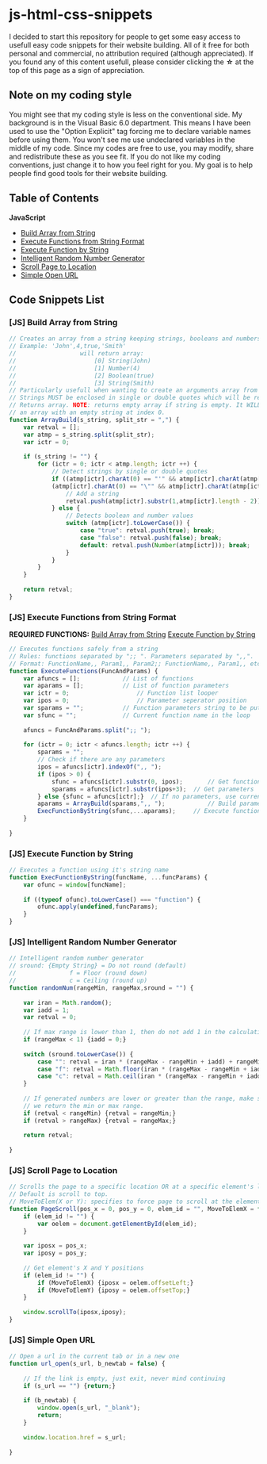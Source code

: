 # js-html-css-snippets
I decided to start this repository for people to get some easy access to usefull easy code snippets for their website building. All of it free for both personal and commercial, no attribution required (although appreciated). If you found any of this content usefull, please consider clicking the __&#x2606;__ at the top of this page as a sign of appreciation.

## Note on my coding style
You might see that my coding style is less on the conventional side. My background is in the Visual Basic 6.0 department. This means I have been used to use the "Option Explicit" tag forcing me to declare variable names before using them. You won't see me use undeclared variables in the middle of my code. Since my codes are free to use, you may modify, share and redistribute these as you see fit. If you do not like my coding conventions, just change it to how you feel right for you. My goal is to help people find good tools for their website building.

## Table of Contents
__JavaScript__
- [Build Array from String](#js-build-array-from-string)
- [Execute Functions from String Format](#js-execute-functions-from-string-format)
- [Execute Function by String](#js-execute-function-by-string)
- [Intelligent Random Number Generator](#js-intelligent-random-number-generator)
- [Scroll Page to Location](#js-scroll-page-to-location)
- [Simple Open URL](#js-simple-open-url)

## Code Snippets List

### [JS] Build Array from String

```javascript
// Creates an array from a string keeping strings, booleans and numbers as they are
// Example: 'John',4,true,'Smith'
//					will return array:
//						[0] String(John)
//						[1] Number(4)
//						[2] Boolean(true)
//						[3] String(Smith)
// Particularly usefull when wanting to create an arguments array from a string
// Strings MUST be enclosed in single or double quotes which will be removed
// Returns array. NOTE: returns empty array if string is empty. It WILL NOT return
// an array with an empty string at index 0.
function ArrayBuild(s_string, split_str = ",") {
	var retval = [];
	var atmp = s_string.split(split_str);
	var ictr = 0;
	
	if (s_string != "") {
		for (ictr = 0; ictr < atmp.length; ictr ++) {
			// Detect strings by single or double quotes
			if ((atmp[ictr].charAt(0) == "'" && atmp[ictr].charAt(atmp[ictr].length-1) == "'") || 
			(atmp[ictr].charAt(0) == "\"" && atmp[ictr].charAt(atmp[ictr].length-1) == "\"")) {
				// Add a string
				retval.push(atmp[ictr].substr(1,atmp[ictr].length - 2));
			} else {
				// Detects boolean and number values
				switch (atmp[ictr].toLowerCase()) {
					case "true": retval.push(true); break;						// Add true boolean
					case "false": retval.push(false); break;					// Add false boolean
					default: retval.push(Number(atmp[ictr])); break;	// Add Number
				}
			}
		}
	}
	
	return retval;
}
```

### [JS] Execute Functions from String Format

__REQUIRED FUNCTIONS:__
[Build Array from String](#js-build-array-from-string)
[Execute Function by String](#js-execute-function-by-string)

```javascript
// Executes functions safely from a string
// Rules: functions separated by ";; ". Parameters separated by ",,".
// Format: FunctionName,, Param1,, Param2;; FunctionName,, Param1,, etc...
function ExecuteFunctions(FuncAndParams) {
	var afuncs = [];			// List of functions
	var aparams = [];			// List of function parameters
	var ictr = 0;					// Function list looper
	var ipos = 0;					// Parameter seperator position
	var sparams = "";			// Function parameters string to be put as an array in aparams
	var sfunc = "";				// Current function name in the loop
	
	afuncs = FuncAndParams.split(";; ");
	
	for (ictr = 0; ictr < afuncs.length; ictr ++) {
		sparams = "";
		// Check if there are any parameters
		ipos = afuncs[ictr].indexOf(",, ");
		if (ipos > 0) {
			sfunc = afuncs[ictr].substr(0, ipos);		// Get function name
			sparams = afuncs[ictr].substr(ipos+3);	// Get parameters
		} else {sfunc = afuncs[ictr];}	// If no parameters, use current function string as function name
		aparams = ArrayBuild(sparams,",, ");			// Build parameters array
		ExecFunctionByString(sfunc,...aparams);		// Execute function
	}
	
}
```

### [JS] Execute Function by String

```javascript
// Executes a function using it's string name
function ExecFunctionByString(funcName, ...funcParams) {
	var ofunc = window[funcName];
	
	if ((typeof ofunc).toLowerCase() === "function") {
		ofunc.apply(undefined,funcParams);
	}
}
```

### [JS] Intelligent Random Number Generator

```javascript
// Intelligent random number generator
// sround: {Empty String} = Do not round (default)
//				 f = Floor (round down)
//				 c = Ceiling (round up)
function randomNum(rangeMin, rangeMax,sround = "") {
	
	var iran = Math.random();
	var iadd = 1;
	var retval = 0;
	
	// If max range is lower than 1, then do not add 1 in the calculations
	if (rangeMax < 1) {iadd = 0;}
	
	switch (sround.toLowerCase()) {
		case "": retval = iran * (rangeMax - rangeMin + iadd) + rangeMin;break;
		case "f": retval = Math.floor(iran * (rangeMax - rangeMin + iadd) + rangeMin);break;
		case "c": retval = Math.ceil(iran * (rangeMax - rangeMin + iadd) + rangeMin);break;
	}
	
	// If generated numbers are lower or greater than the range, make sure that
	// we return the min or max range.
	if (retval < rangeMin) {retval = rangeMin;}
	if (retval > rangeMax) {retval = rangeMax;}
	
	return retval;
	
}
```

### [JS] Scroll Page to Location

```javascript
// Scrolls the page to a specific location OR at a specific element's location
// Default is scroll to top.
// MoveToElem(X or Y): specifies to force page to scroll at the element's X, Y location or not
function PageScroll(pos_x = 0, pos_y = 0, elem_id = "", MoveToElemX = false, MoveToElemY = true) {
	if (elem_id != "") {
		var oelem = document.getElementById(elem_id);
	}
	
	var iposx = pos_x;
	var iposy = pos_y;
	
	// Get element's X and Y positions
	if (elem_id != "") {
		if (MoveToElemX) {iposx = oelem.offsetLeft;}
		if (MoveToElemY) {iposy = oelem.offsetTop;}
	}
	
	window.scrollTo(iposx,iposy);
}
```

### [JS] Simple Open URL

```javascript
// Open a url in the current tab or in a new one
function url_open(s_url, b_newtab = false) {
	
	// If the link is empty, just exit, never mind continuing
	if (s_url == "") {return;}
	
	if (b_newtab) {
		window.open(s_url, "_blank");
		return;
	}
	
	window.location.href = s_url;
	
}
```

